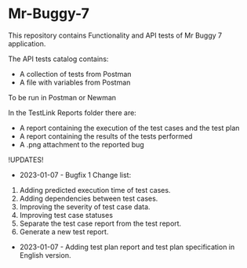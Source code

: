 # Mr-Buggy-7
This repository contains Functionality and API tests of Mr Buggy 7 application.

The API tests catalog contains:
- A collection of tests from Postman 
- A file with variables from Postman

To be run in Postman or Newman

In the TestLink Reports folder there are:
- A report containing the execution of the test cases and the test plan 
- A report containing the results of the tests performed 
- A .png attachment to the reported bug 

!UPDATES!

- 2023-01-07 - Bugfix 1 Change list:
1. Adding predicted execution time of test cases.
2. Adding dependencies between test cases.
3. Improving the severity of test case data.
4. Improving test case statuses
5. Separate the test case report from the test report.
6. Generate a new test report.

- 2023-01-07 - Adding test plan report and test plan specification in English  version.
